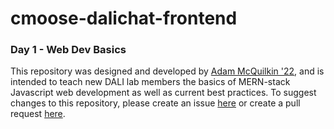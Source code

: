 # cmoose-dalichat-frontend
### Day 1 - Web Dev Basics

This repository was designed and developed by [Adam McQuilkin '22](https://github.com/ajmcquilkin), and is intended to teach new DALI lab members the basics of MERN-stack Javascript web development as well as current best practices. To suggest changes to this repository, please create an issue [here](https://github.com/dali-lab/dalichat-frontend/issues) or create a pull request [here](https://github.com/dali-lab/dalichat-frontend/pulls).


